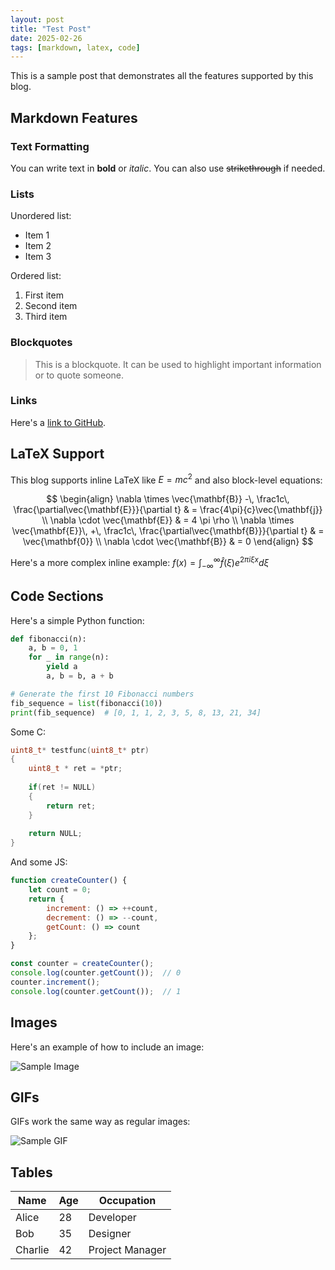 ```yaml
---
layout: post
title: "Test Post"
date: 2025-02-26
tags: [markdown, latex, code]
---
```


This is a sample post that demonstrates all the features supported by this blog.

## Markdown Features

### Text Formatting

You can write text in **bold** or *italic*. You can also use ~~strikethrough~~ if needed.

### Lists

Unordered list:
- Item 1
- Item 2
- Item 3

Ordered list:
1. First item
2. Second item
3. Third item

### Blockquotes

> This is a blockquote. It can be used to highlight important information or to quote someone.

### Links

Here's a [link to GitHub](https://github.com).

## LaTeX Support

This blog supports inline LaTeX like $E = mc^2$ and also block-level equations:

$$
\begin{align}
\nabla \times \vec{\mathbf{B}} -\, \frac1c\, \frac{\partial\vec{\mathbf{E}}}{\partial t} & = \frac{4\pi}{c}\vec{\mathbf{j}} \\
\nabla \cdot \vec{\mathbf{E}} & = 4 \pi \rho \\
\nabla \times \vec{\mathbf{E}}\, +\, \frac1c\, \frac{\partial\vec{\mathbf{B}}}{\partial t} & = \vec{\mathbf{0}} \\
\nabla \cdot \vec{\mathbf{B}} & = 0
\end{align}
$$

Here's a more complex inline example: $f(x) = \int_{-\infty}^{\infty} \hat{f}(\xi) e^{2\pi i \xi x} d\xi$

## Code Sections

Here's a simple Python function:

```python
def fibonacci(n):
    a, b = 0, 1
    for _ in range(n):
        yield a
        a, b = b, a + b

# Generate the first 10 Fibonacci numbers
fib_sequence = list(fibonacci(10))
print(fib_sequence)  # [0, 1, 1, 2, 3, 5, 8, 13, 21, 34]
```

Some C:
```C
uint8_t* testfunc(uint8_t* ptr)
{
    uint8_t * ret = *ptr;
    
    if(ret != NULL)
    {
        return ret;
    }
    
    return NULL;
}
```

And some JS:

```javascript
function createCounter() {
    let count = 0;
    return {
        increment: () => ++count,
        decrement: () => --count,
        getCount: () => count
    };
}

const counter = createCounter();
console.log(counter.getCount());  // 0
counter.increment();
console.log(counter.getCount());  // 1
```

## Images

Here's an example of how to include an image:

![Sample Image](https://via.placeholder.com/600x400)

## GIFs

GIFs work the same way as regular images:

![Sample GIF](https://via.placeholder.com/400x300)

## Tables

| Name     | Age | Occupation    |
|----------|-----|---------------|
| Alice    | 28  | Developer     |
| Bob      | 35  | Designer      |
| Charlie  | 42  | Project Manager |


